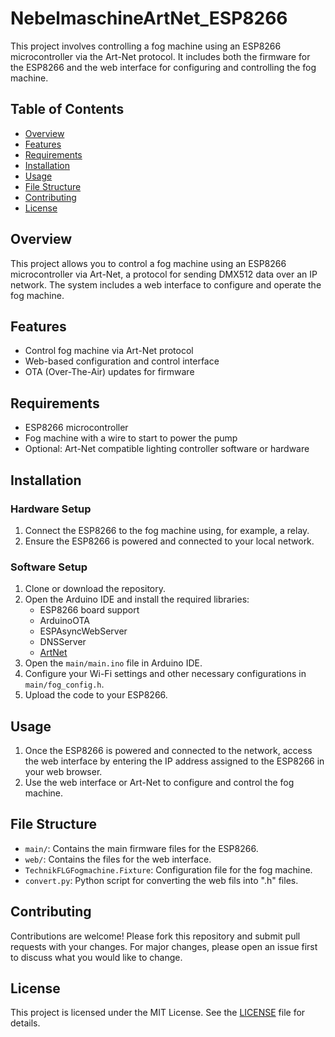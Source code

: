 # NebelmaschineArtNet_ESP8266

This project involves controlling a fog machine using an ESP8266 microcontroller via the Art-Net protocol. It includes both the firmware for the ESP8266 and the web interface for configuring and controlling the fog machine.

## Table of Contents

- [Overview](#overview)
- [Features](#features)
- [Requirements](#requirements)
- [Installation](#installation)
- [Usage](#usage)
- [File Structure](#file-structure)
- [Contributing](#contributing)
- [License](#license)

## Overview

This project allows you to control a fog machine using an ESP8266 microcontroller via Art-Net, a protocol for sending DMX512 data over an IP network. The system includes a web interface to configure and operate the fog machine.

## Features

- Control fog machine via Art-Net protocol
- Web-based configuration and control interface
- OTA (Over-The-Air) updates for firmware

## Requirements

- ESP8266 microcontroller
- Fog machine with a wire to start to power the pump
- Optional: Art-Net compatible lighting controller software or hardware

## Installation

### Hardware Setup

1. Connect the ESP8266 to the fog machine using, for example, a relay.
2. Ensure the ESP8266 is powered and connected to your local network.

### Software Setup

1. Clone or download the repository.
2. Open the Arduino IDE and install the required libraries:
    - ESP8266 board support
    - ArduinoOTA
    - ESPAsyncWebServer
    - DNSServer
    - [ArtNet](https://github.com/hideakitai/ArtNet)
3. Open the `main/main.ino` file in Arduino IDE.
4. Configure your Wi-Fi settings and other necessary configurations in `main/fog_config.h`.
5. Upload the code to your ESP8266.

## Usage

1. Once the ESP8266 is powered and connected to the network, access the web interface by entering the IP address assigned to the ESP8266 in your web browser.
2. Use the web interface or Art-Net to configure and control the fog machine.

## File Structure

- `main/`: Contains the main firmware files for the ESP8266.
- `web/`: Contains the files for the web interface.
- `TechnikFLGFogmachine.Fixture`: Configuration file for the fog machine.
- `convert.py`: Python script for converting the web fils into ".h" files.

## Contributing

Contributions are welcome! Please fork this repository and submit pull requests with your changes. For major changes, please open an issue first to discuss what you would like to change.

## License

This project is licensed under the MIT License. See the [LICENSE](LICENSE) file for details.